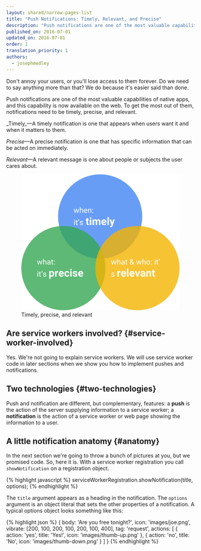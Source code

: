 ```yaml
---
layout: shared/narrow-pages-list
title: "Push Notifications: Timely, Relevant, and Precise"
description: "Push notifications are one of the most valuable capabilities of native apps, and this capability is now available on the web. To get the most out of them, notifications need to be timely, precise, and relevant."
published_on: 2016-07-01
updated_on: 2016-07-01
order: 1
translation_priority: 1
authors:
  - josephmedley
---
```


<p class="intro">Don't annoy your users, or you'll lose access to them
	forever. Do we need to say anything more than that? We do because it's easier said than
done.

Push notifications are one of the most valuable capabilities of native apps, and
this capability is now available on the web. To get the most out of them,
notifications need to be timely, precise, and relevant.
</p>

<div class="mdl-grid">
  <div class="mdl-cell mdl-cell--6-col" markdown="1">
_Timely_—A timely notification is one that appears when users want it and when
it matters to them.

_Precise_—A precise notification is one that has specific information that can
be acted on immediately.

_Relevant_—A relevant message is one about people or subjects the user cares
about.
  </div>
  
  <figure class="mdl-cell mdl-cell--6-col">
    <img src="images/tpnr.png" alt="Timely, precise, and relevant">
    <figcaption>Timely, precise, and relevant</figcaption>
  </figure>
</div>

## Are service workers involved? {#service-worker-involved}

Yes. We're not going to explain service workers. We will use service worker code
in later sections when we show you how to implement pushes and notifications.

## Two technologies {#two-technologies}

Push and notification are different, but complementary, features: a **push** is
the action of the server supplying information to a service worker; a
**notification** is the action of a service worker or web page showing the
information to a user.

## A little notification anatomy {#anatomy}

In the next section we're going to throw a bunch of pictures at you, but we
promised code. So, here it is. With a service worker registration you call
`showNotification` on a registration object.

{% highlight javascript %}
serviceWorkerRegistration.showNotification(title, options);
{% endhighlight %}

The `title` argument appears as a heading in the notification. The `options`
argument is an object literal that sets the other properties of a notification.
A typical options object looks something like this:

{% highlight json %}
{
  body: 'Are you free tonight?',
  icon: 'images/joe.png',
  vibrate: [200, 100, 200, 100, 200, 100, 400],
  tag: 'request',
  actions: [
    { action: 'yes', title: 'Yes!', icon: 'images/thumb-up.png' },
    { action: 'no', title: 'No', icon: 'images/thumb-down.png' }
  ]
}
{% endhighlight %}
